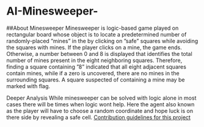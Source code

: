# AI-Minesweeper-


##About Minesweeper
Minesweeper is logic-based game played on rectangular board whose object is to locate a predetermined number of randomly-placed ”mines” in the by clicking on ”safe” squares while avoiding the squares with mines. If the player clicks on a mine, the game ends. Otherwise, a number between 0 and 8 is displayed that identifies the total number of mines present in the eight neighboring squares. Therefore, finding a square containing ”8” indicated that all eight adjacent squares contain mines, while if a zero is uncovered, there are no mines in the surrounding squares. A square suspected of containing a mine may be marked with flag.


Deeper Analysis
While minesweeper can be solved with logic alone in most cases there will be times when logic wont help. Here the agent also known as the player will have to choose a random coordinate and hope luck is on there side by revealing a safe cell.
[Contribution guidelines for this project](docs/CONTRIBUTING.md)
